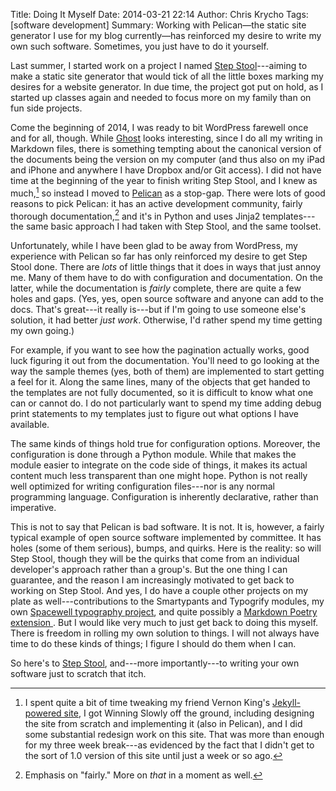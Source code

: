 Title: Doing It Myself
Date: 2014-03-21 22:14
Author: Chris Krycho
Tags: [software development]
Summary: Working with Pelican&mdash;the static site generator I use for my blog currently&mdash;has reinforced my desire to write my own such software. Sometimes, you just have to do it yourself.

Last summer, I started work on a project I named [Step Stool][ss]---aiming to
make a static site generator that would tick of all the little boxes marking my
desires for a website generator. In due time, the project got put on hold, as I
started up classes again and needed to focus more on my family than on fun side
projects.

Come the beginning of 2014, I was ready to bit WordPress farewell once and for
all, though. While [Ghost][ghost] looks interesting, since I do all my writing
in Markdown files, there is something tempting about the canonical version of
the documents being the version on my computer (and thus also on my iPad and
iPhone and anywhere I have Dropbox and/or Git access). I did not have time at
the beginning of the year to finish writing Step Stool, and I knew as much,[^1]
so instead I moved to [Pelican][pelican] as a stop-gap. There were lots of good
reasons to pick Pelican: it has an active development community, fairly thorough
documentation,[^2] and it's in Python and uses Jinja2 templates---the same basic
approach I had taken with Step Stool, and the same toolset.

Unfortunately, while I have been glad to be away from WordPress, my experience
with Pelican so far has only reinforced my desire to get Step Stool done. There
are *lots* of little things that it does in ways that just annoy me. Many of
them have to do with configuration and documentation. On the latter, while the
documentation is *fairly* complete, there are quite a few holes and gaps. (Yes,
yes, open source software and anyone can add to the docs. That's great---it
really is---but if I'm going to use someone else's solution, it had better *just
work*. Otherwise, I'd rather spend my time getting my own going.)

For example, if you want to see how the pagination actually works, good luck
figuring it out from the documentation. You'll need to go looking at the way the
sample themes (yes, both of them) are implemented to start getting a feel for
it. Along the same lines, many of the objects that get handed to the templates
are not fully documented, so it is difficult to know what one can or cannot do.
I do not particularly want to spend my time adding debug print statements to my
templates just to figure out what options I have available.

The same kinds of things hold true for configuration options. Moreover, the
configuration is done through a Python module. While that makes the module
easier to integrate on the code side of things, it makes its actual content much
less transparent than one might hope. Python is not really well optimized for
writing configuration files---nor is any normal programming language.
Configuration is inherently declarative, rather than imperative.

This is not to say that Pelican is bad software. It is not. It is, however, a
fairly typical example of open source software implemented by committee. It has
holes (some of them serious), bumps, and quirks. Here is the reality: so will
Step Stool, though they will be the quirks that come from an individual
developer's approach rather than a group's. But the one thing I can guarantee,
and the reason I am increasingly motivated to get back to working on Step Stool.
And yes, I do have a couple other projects on my plate as well---contributions
to the Smartypants and Typogrify modules, my own [Spacewell typography project][spacewell],
and quite possibly a [Markdown Poetry extension ][md-poetry]. But I would like
very much to just get back to doing this myself. There is freedom in rolling my
own solution to things. I will not always have time to do these kinds of things; 
I figure I should do them when I can.

So here's to [Step Stool][ss], and---more importantly---to writing your own
software just to scratch that itch.

[ss]: http://step-stool.io
[ghost]: https://ghost.org
[pelican]: http://docs.getpelican.com/en/3.3.0/
[spacewell]: https://bitbucket.org/chriskrycho/spacewell
[md-poetry]: https://bitbucket.org/chriskrycho/markdown-poetry/

[^1]: I spent quite a bit of time tweaking my friend Vernon King's [Jekyll-powered site](http://www.vernonking.org), I got Winning Slowly off the ground,
including designing the site from scratch and implementing it (also in Pelican),
and I did some substantial redesign work on this site. That was more than enough
for my three week break---as evidenced by the fact that I didn't get to the sort
of 1.0 version of this site until just a week or so ago.

[^2]: Emphasis on "fairly." More on *that* in a moment as well.
